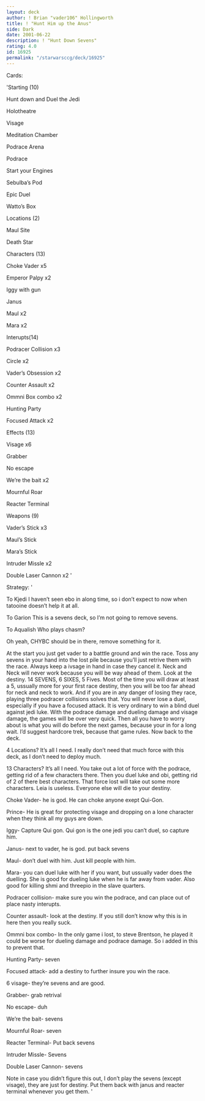 ```yaml
---
layout: deck
author: ! Brian "vader106" Hollingworth
title: ! "Hunt Him up the Anus"
side: Dark
date: 2001-06-22
description: ! "Hunt Down Sevens"
rating: 4.0
id: 16925
permalink: "/starwarsccg/deck/16925"
---
```

Cards: 

'Starting (10)

Hunt down and Duel the Jedi

Holotheatre

Visage

Meditation Chamber

Podrace Arena

Podrace

Start your Engines

Sebulba’s Pod

Epic Duel

Watto’s Box


Locations (2)

Maul Site

Death Star


Characters (13)

Choke Vader x5

Emperor Palpy x2

Iggy with gun

Janus

Maul x2

Mara x2


Interupts(14)

Podracer Collision x3

Circle x2

Vader’s Obsession x2

Counter Assault x2

Ommni Box combo x2

Hunting Party

Focused Attack x2


Effects (13)

Visage x6

Grabber

No escape

We’re the bait x2

Mournful Roar

Reacter Terminal


Weapons (9)

Vader’s Stick x3

Maul’s Stick

Mara’s Stick

Intruder Missle x2

Double Laser Cannon x2 '

Strategy: '

To Kjedi I haven’t seen ebo in along time, so i don’t expect to now when tatooine doesn’t help it at all.


To Garion This is a sevens deck, so I’m not going to remove sevens.


To Aqualish Who plays chasm?



Oh yeah, CHYBC should be in there, remove something for it.


At the start you just get vader to a batttle ground and win the race. Toss any sevens in your hand into the lost pile because you’ll just retrive them with the race.  Always keep a ivsage in hand in case they cancel it. Neck and Neck will never work because you will be way ahead of them.  Look at the destiny.  14 SEVENS, 6 SIXES, 5 Fives.  Most of the time you will draw at least a 5, ussually more for your first race destiny, then you will be too far ahead for neck and neck to work.  And if you are in any danger of losing they race, playing three podracer collisions solves that.  You will never lose a duel, especially if you have a focused attack.  It is very ordinary to win a blind duel against jedi luke. With the podrace damage and dueling damage and visage damage, the games will be over very quick. Then all you have to worry about is what you will do before the next games, because your in for a long wait.  I’d suggest hardcore trek, because that game rules.  Now back to the deck.


4 Locations? It’s all I need.  I really don’t need that much force with this deck, as I don’t need to deploy much.


13 Characters? It’s all I need. You take out a lot of force with the podrace, getting rid of a few characters there.  Then you duel luke and obi, getting rid of 2 of there best characters. That force lost will take out some more characters.  Leia is useless. Everyone else will die to your destiny.


Choke Vader- he is god. He can choke anyone exept Qui-Gon.


Prince- He is great for protecting visage and dropping on a lone character when they think all my guys are down.


Iggy- Capture Qui gon.  Qui gon is the one jedi you can’t duel, so capture him.


Janus- next to vader, he is god. put back sevens


Maul- don’t duel with him.  Just kill people with him.


Mara- you can duel luke with her if you want, but ussually vader does the duelling. She is good for dueling luke when he is far away from vader.  Also good for killing shmi and threepio in the slave quarters.


Podracer collision- make sure you win the podrace, and can place out of place nasty interupts.


Counter assault- look at the destiny. If you still don’t know why this is in here then you really suck.


Ommni box combo- In the only game i lost, to steve Brentson, he played it could be worse for dueling damage and podrace damage.  So i added in this to prevent that.


Hunting Party- seven


Focused attack- add a destiny to further insure you win the race.


6 visage- they’re sevens and are good.


Grabber- grab retrival


No escape- duh


We’re the bait- sevens


Mournful Roar- seven


Reacter Terminal- Put back sevens


Intruder Missle- Sevens


Double Laser Cannon- sevens


Note in case you didn’t figure this out, I don’t play the sevens (except visage), they are just for destiny. Put them back with janus and reacter terminal whenever you get them.    '
